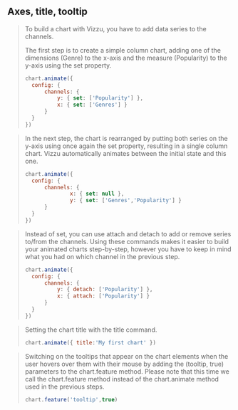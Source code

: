 ## Axes, title, tooltip

> To build a chart with Vizzu, you have to add data series to the channels.
> 
> The first step is to create a simple column chart, adding one of the dimensions 
> (Genre) to the x-axis and the measure (Popularity) to the y-axis using the set 
> property.
> 
> ```javascript
> chart.animate({
> 	config: {
> 		channels: {
> 			y: { set: ['Popularity'] },
> 			x: { set: ['Genres'] }
> 		}
> 	}
> })
> ```

> In the next step, the chart is rearranged by putting both series on the y-axis 
> using once again the set property, resulting in a single column chart. Vizzu 
> automatically animates between the initial state and this one.
> 
> ```javascript
> chart.animate({
> 	config: {
> 		channels: {
> 				x: { set: null },
> 				y: { set: ['Genres','Popularity'] }
> 		}
> 	}
> })
> ```

> Instead of set, you can use attach and detach to add or remove series to/from 
> the channels. Using these commands makes it easier to build your animated charts 
> step-by-step, however you have to keep in mind what you had on which channel in 
> the previous step.
> 
> ```javascript
> chart.animate({
> 	config: {
> 		channels: {
> 			y: { detach: ['Popularity'] },
> 			x: { attach: ['Popularity'] }
> 		}
> 	}
> })
> ```

> Setting the chart title with the title command.
> 
> ```javascript
> chart.animate({ title:'My first chart' })
> ```

> Switching on the tooltips that appear on the chart elements when the user hovers 
> over them with their mouse by adding the (tooltip, true) parameters to the 
> chart.feature method. Please note that this time we call the chart.feature method 
> instead of the chart.animate method used in the previous steps.
> 
> ```javascript
> chart.feature('tooltip',true)
> ```
